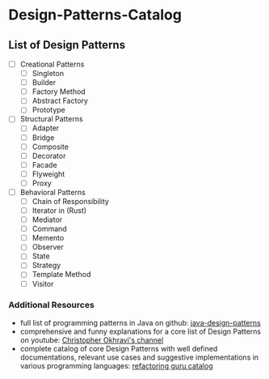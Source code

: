 # Design-Patterns-Catalog

## List of Design Patterns

- [ ] Creational Patterns
   - [ ] Singleton
   - [ ] Builder
   - [ ] Factory Method
   - [ ] Abstract Factory
   - [ ] Prototype

- [ ] Structural Patterns
   - [ ] Adapter
   - [ ] Bridge
   - [ ] Composite
   - [ ] Decorator
   - [ ] Facade
   - [ ] Flyweight
   - [ ] Proxy

- [ ] Behavioral Patterns
   - [ ] Chain of Responsibility
   - [ ] Iterator in (Rust)
   - [ ] Mediator
   - [ ] Command
   - [ ] Memento
   - [ ] Observer
   - [ ] State
   - [ ] Strategy
   - [ ] Template Method
   - [ ] Visitor

### Additional Resources
- full list of programming patterns in Java on github: [java-design-patterns](https://github.com/iluwatar/java-design-patterns)
- comprehensive and funny explanations for a core list of Design Patterns on youtube: [Christopher Okhravi's channel](https://youtube.com/playlist?list=PLrhzvIcii6GNjpARdnO4ueTUAVR9eMBpc)
- complete catalog of core Design Patterns with well defined documentations, relevant use cases and suggestive implementations in various programming languages: [refactoring guru catalog](https://refactoring.guru/design-patterns/catalog)
